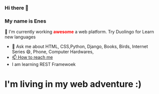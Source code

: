 ### Hi there 👋
### My name is Enes

🔭 I'm currently working <b style="color:red;">awesome</b> a web platform.
<a style="text-decoration:none;" href= "https://invite.duolingo.com/BDHTZTB5CWWKT4EDZCLTESACDI">Try Duolingo for Learn new languages</a>
  
- 💬 Ask me about HTML, CSS,Python, Django, Books, Birds, Internet Series 😄, Phone, Computer Hardwares, <br>
- <a href="https://wa.me/+9005539391218?text=Hi%2C%20Enes!">📫 How to reach me</a>
- I am learning REST Framewoek
<h1>I'm living in my web adventure :)</h1>

